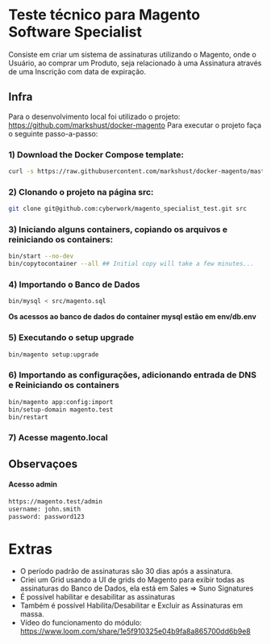 # Teste técnico para Magento Software Specialist

Consiste em criar um sistema de assinaturas utilizando o Magento, onde o Usuário, ao comprar um Produto, seja relacionado à uma Assinatura através de uma Inscrição com data de expiração.

## Infra

Para o desenvolvimento local foi utilizado o projeto: https://github.com/markshust/docker-magento Para executar o projeto faça o seguinte passo-a-passo:

### 1) Download the Docker Compose template:

```bash
curl -s https://raw.githubusercontent.com/markshust/docker-magento/master/lib/template | bash
```

### 2) Clonando o projeto na página src:

```bash
git clone git@github.com:cyberwork/magento_specialist_test.git src
```

### 3) Iniciando alguns containers, copiando os arquivos e reiniciando os containers:

```bash
bin/start --no-dev
bin/copytocontainer --all ## Initial copy will take a few minutes...
```

### 4) Importando o Banco de Dados

```bash
bin/mysql < src/magento.sql
```

**Os acessos ao banco de dados do container mysql estão em env/db.env**

### 5) Executando o setup upgrade

```bash
bin/magento setup:upgrade
```

### 6) Importando as configurações, adicionando entrada de DNS e Reiniciando os containers

```bash
bin/magento app:config:import
bin/setup-domain magento.test
bin/restart
```

### 7) Acesse magento.local

## Observaçoes

#### Acesso admin

```bash
https://magento.test/admin
username: john.smith
password: password123
```

# Extras

- O período padrão de assinaturas são 30 dias após a assinatura.
- Criei um Grid usando a UI de grids do Magento para exibir todas as assinaturas do Banco de Dados, ela está em Sales => Suno Signatures
- É possível habilitar e desabilitar as assinaturas
- Também é possível Habilita/Desabilitar e Excluir as Assinaturas em massa.
- Vídeo do funcionamento do módulo: https://www.loom.com/share/1e5f910325e04b9fa8a865700dd6b9e8
